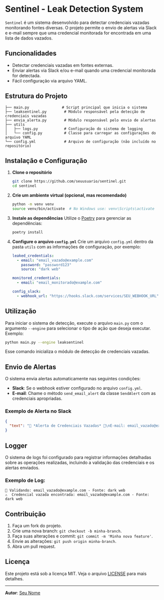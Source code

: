 
# Sentinel - Leak Detection System

`Sentinel` é um sistema desenvolvido para detectar credenciais vazadas monitorando fontes diversas. O projeto permite o envio de alertas via Slack e e-mail sempre que uma credencial monitorada for encontrada em uma lista de dados vazados.

## Funcionalidades
- Detectar credenciais vazadas em fontes externas.
- Enviar alertas via Slack e/ou e-mail quando uma credencial monitorada for detectada.
- Fácil configuração via arquivo YAML.

## Estrutura do Projeto

```
├── main.py               # Script principal que inicia o sistema
├── leaksentinel.py        # Módulo responsável pela detecção de credenciais vazadas
├── envia_alerta.py        # Módulo responsável pelo envio de alertas
├── utils
│   ├── logs.py            # Configuração do sistema de logging
│   └── config.py          # Classe para carregar as configurações do arquivo YAML
└── config.yml             # Arquivo de configuração (não incluído no repositório)
```

## Instalação e Configuração

1. **Clone o repositório**
    ```bash
    git clone https://github.com/seuusuario/sentinel.git
    cd sentinel
    ```

2. **Crie um ambiente virtual (opcional, mas recomendado)**
    ```bash
    python -m venv venv
    source venv/bin/activate  # No Windows use: venv\Scripts\activate
    ```

3. **Instale as dependências**
    Utilize o [Poetry](https://python-poetry.org/) para gerenciar as dependências:
    ```bash
    poetry install
    ```

4. **Configure o arquivo `config.yml`**
    Crie um arquivo `config.yml` dentro da pasta `utils` com as informações de configuração, por exemplo:
    ```yaml
    leaked_credentials:
      - email: "email_vazado@example.com"
        password: "password123"
        source: "dark web"
    
    monitored_credentials:
      - email: "email_monitorado@example.com"

    config_slack:
      - webhook_url: "https://hooks.slack.com/services/SEU_WEBHOOK_URL"
    ```

## Utilização

Para iniciar o sistema de detecção, execute o arquivo `main.py` com o argumento `--engine` para selecionar o tipo de ação que deseja executar. Exemplo:

```bash
python main.py --engine leaksentinel
```

Esse comando inicializa o módulo de detecção de credenciais vazadas.

## Envio de Alertas

O sistema envia alertas automaticamente nas seguintes condições:
- **Slack**: Se o webhook estiver configurado no arquivo `config.yml`.
- **E-mail**: Chame o método `send_email_alert` da classe `SendAlert` com as credenciais apropriadas.

### Exemplo de Alerta no Slack
```json
{
  "text": "🚨 *Alerta de Credenciais Vazadas* 🚨\nE-mail: email_vazado@example.com\nSenha: password123\nFonte: dark web"
}
```

## Logger

O sistema de logs foi configurado para registrar informações detalhadas sobre as operações realizadas, incluindo a validação das credenciais e os alertas enviados.

### Exemplo de Log:
```plaintext
🔎 Validando: email_vazado@example.com - Fonte: dark web
⚠️  Credencial vazada encontrada: email_vazado@example.com - Fonte: dark web
```

## Contribuição

1. Faça um fork do projeto.
2. Crie uma nova branch: `git checkout -b minha-branch`.
3. Faça suas alterações e commit: `git commit -m 'Minha nova feature'`.
4. Envie as alterações: `git push origin minha-branch`.
5. Abra um pull request.

## Licença

Este projeto está sob a licença MIT. Veja o arquivo [LICENSE](LICENSE) para mais detalhes.

---

**Autor**: [Seu Nome](https://github.com/seuusuario)
